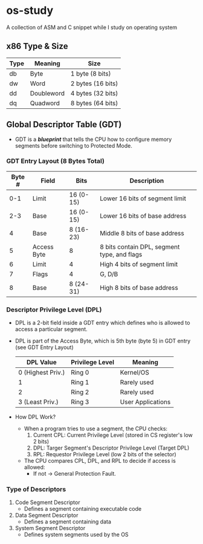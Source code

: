 # os-study
A collection of ASM and C snippet while I study on operating system

## x86 Type & Size
| Type| Meaning| Size|
|---|---|---|
| db| Byte| 1 byte (8 bits)|
| dw| Word| 2 bytes (16 bits)|
| dd| Doubleword| 4 bytes (32 bits)|
| dq| Quadword| 8 bytes (64 bits)|

## Global Descriptor Table (GDT)
- GDT is a ***blueprint*** that tells the CPU how to configure memory segments before switching to Protected Mode.

### GDT Entry Layout (8 Bytes Total)

| Byte #| Field| Bits| Description|
|---|---|---|---|
| 0-1| Limit| 16 (0-15)| Lower 16 bits of segment limit|
| 2-3| Base| 16 (0-15)| Lower 16 bits of base address|
| 4| Base| 8 (16-23)| Middle 8 bits of base address|
| 5| Access Byte| 8| 8 bits contain DPL, segment type, and flags|
| 6| Limit| 4| High 4 bits of segment limit|
| 7| Flags| 4| G, D/B|
| 8| Base| 8 (24-31)| High 8 bits of base address|

### Descriptor Privilege Level (DPL)
- DPL is a 2-bit field inside a GDT entry which defines who is allowed to access a particular segment.
- DPL is part of the Access Byte, which is 5th byte (byte 5) in GDT entry (see GDT Entry Layout)

  | DPL Value| Privilege Level| Meaning|
  | ---| ---| ---|
  | 0 (Highest Priv.)| Ring 0| Kernel/OS|
  | 1| Ring 1| Rarely used|
  | 2| Ring 2| Rarely used|
  | 3 (Least Priv.)| Ring 3| User Applications|

- How DPL Work?
  - When a program tries to use a segment, the CPU checks:
    1. Current CPL: Current Privilege Level (stored in CS register's low 2 bits)
    2. DPL: Targer Segment's Descriptor Privilege Level (Target DPL)
    3. RPL: Requestor Privilege Level (low 2 bits of the selector)
  - The CPU compares CPL, DPL, and RPL to decide if access is allowed:
    - If not → General Protection Fault.

### Type of Descriptors
1. Code Segment Descriptor
    - Defines a segment containing executable code
2. Data Segment Descriptor
    - Defines a segment containing data
3. System Segment Descriptor
    - Defines system segments used by the OS
